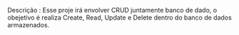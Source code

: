 Descrição :
Esse proje irá envolver CRUD  juntamente banco de dado, o  obejetivo é realiza Create, Read, Update e Delete dentro do banco de dados armazenados.
